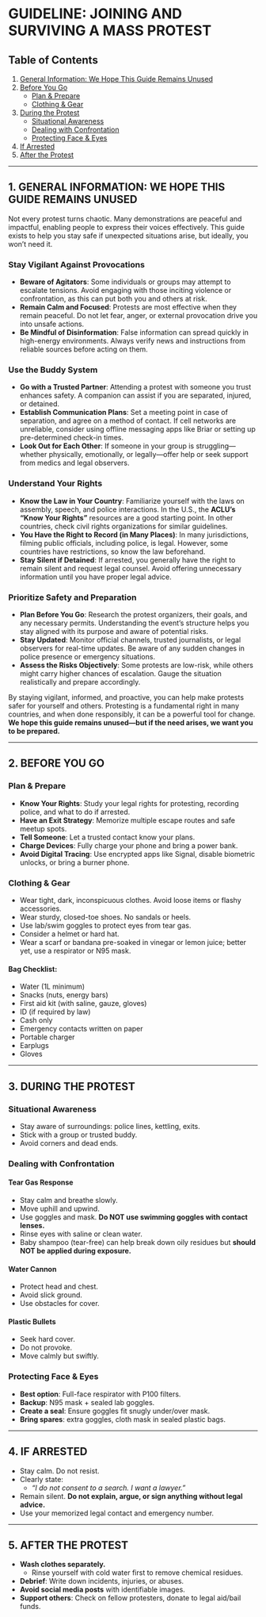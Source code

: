 # GUIDELINE: JOINING AND SURVIVING A MASS PROTEST  

## Table of Contents  
1. [General Information: We Hope This Guide Remains Unused](#1-general-information-we-hope-this-guide-remains-unused)  
2. [Before You Go](#2-before-you-go)  
   - [Plan & Prepare](#plan--prepare)  
   - [Clothing & Gear](#clothing--gear)  
3. [During the Protest](#3-during-the-protest)  
   - [Situational Awareness](#situational-awareness)  
   - [Dealing with Confrontation](#dealing-with-confrontation)  
   - [Protecting Face & Eyes](#protecting-face--eyes)  
4. [If Arrested](#4-if-arrested)  
5. [After the Protest](#5-after-the-protest)  

---

## 1. GENERAL INFORMATION: WE HOPE THIS GUIDE REMAINS UNUSED  

Not every protest turns chaotic. Many demonstrations are peaceful and impactful, enabling people to express their voices effectively. This guide exists to help you stay safe if unexpected situations arise, but ideally, you won’t need it.  

### **Stay Vigilant Against Provocations**  

- **Beware of Agitators**: Some individuals or groups may attempt to escalate tensions. Avoid engaging with those inciting violence or confrontation, as this can put both you and others at risk.  
- **Remain Calm and Focused**: Protests are most effective when they remain peaceful. Do not let fear, anger, or external provocation drive you into unsafe actions.  
- **Be Mindful of Disinformation**: False information can spread quickly in high-energy environments. Always verify news and instructions from reliable sources before acting on them.  

### **Use the Buddy System**  

- **Go with a Trusted Partner**: Attending a protest with someone you trust enhances safety. A companion can assist if you are separated, injured, or detained.  
- **Establish Communication Plans**: Set a meeting point in case of separation, and agree on a method of contact. If cell networks are unreliable, consider using offline messaging apps like Briar or setting up pre-determined check-in times.  
- **Look Out for Each Other**: If someone in your group is struggling—whether physically, emotionally, or legally—offer help or seek support from medics and legal observers.  

### **Understand Your Rights**  

- **Know the Law in Your Country**: Familiarize yourself with the laws on assembly, speech, and police interactions. In the U.S., the **ACLU’s “Know Your Rights”** resources are a good starting point. In other countries, check civil rights organizations for similar guidelines.  
- **You Have the Right to Record (in Many Places)**: In many jurisdictions, filming public officials, including police, is legal. However, some countries have restrictions, so know the law beforehand.  
- **Stay Silent if Detained**: If arrested, you generally have the right to remain silent and request legal counsel. Avoid offering unnecessary information until you have proper legal advice.  

### **Prioritize Safety and Preparation**  

- **Plan Before You Go**: Research the protest organizers, their goals, and any necessary permits. Understanding the event’s structure helps you stay aligned with its purpose and aware of potential risks.  
- **Stay Updated**: Monitor official channels, trusted journalists, or legal observers for real-time updates. Be aware of any sudden changes in police presence or emergency situations.  
- **Assess the Risks Objectively**: Some protests are low-risk, while others might carry higher chances of escalation. Gauge the situation realistically and prepare accordingly.  

By staying vigilant, informed, and proactive, you can help make protests safer for yourself and others. Protesting is a fundamental right in many countries, and when done responsibly, it can be a powerful tool for change. **We hope this guide remains unused—but if the need arises, we want you to be prepared.**

---

## 2. BEFORE YOU GO  

### **Plan & Prepare**  
- **Know Your Rights**: Study your legal rights for protesting, recording police, and what to do if arrested.  
- **Have an Exit Strategy**: Memorize multiple escape routes and safe meetup spots.  
- **Tell Someone**: Let a trusted contact know your plans.  
- **Charge Devices**: Fully charge your phone and bring a power bank.  
- **Avoid Digital Tracing**: Use encrypted apps like Signal, disable biometric unlocks, or bring a burner phone.  

### **Clothing & Gear**  
- Wear tight, dark, inconspicuous clothes. Avoid loose items or flashy accessories.  
- Wear sturdy, closed-toe shoes. No sandals or heels.  
- Use lab/swim goggles to protect eyes from tear gas.  
- Consider a helmet or hard hat.  
- Wear a scarf or bandana pre-soaked in vinegar or lemon juice; better yet, use a respirator or N95 mask.  

#### **Bag Checklist**:  
- Water (1L minimum)  
- Snacks (nuts, energy bars)  
- First aid kit (with saline, gauze, gloves)  
- ID (if required by law)  
- Cash only  
- Emergency contacts written on paper  
- Portable charger  
- Earplugs  
- Gloves  

---

## 3. DURING THE PROTEST  

### **Situational Awareness**  
- Stay aware of surroundings: police lines, kettling, exits.  
- Stick with a group or trusted buddy.  
- Avoid corners and dead ends.  

### **Dealing with Confrontation**  

#### **Tear Gas Response**  
- Stay calm and breathe slowly.  
- Move uphill and upwind.  
- Use goggles and mask. **Do NOT use swimming goggles with contact lenses.**  
- Rinse eyes with saline or clean water.  
- Baby shampoo (tear-free) can help break down oily residues but **should NOT be applied during exposure.**  

#### **Water Cannon**  
- Protect head and chest.  
- Avoid slick ground.  
- Use obstacles for cover.  

#### **Plastic Bullets**  
- Seek hard cover.  
- Do not provoke.  
- Move calmly but swiftly.  

### **Protecting Face & Eyes**  
- **Best option**: Full-face respirator with P100 filters.  
- **Backup**: N95 mask + sealed lab goggles.  
- **Create a seal**: Ensure goggles fit snugly under/over mask.  
- **Bring spares**: extra goggles, cloth mask in sealed plastic bags.  

---

## 4. IF ARRESTED  
- Stay calm. Do not resist.  
- Clearly state:  
  - *“I do not consent to a search. I want a lawyer.”*  
- Remain silent. **Do not explain, argue, or sign anything without legal advice.**  
- Use your memorized legal contact and emergency number.  

---

## 5. AFTER THE PROTEST  
- **Wash clothes separately.**  
  - Rinse yourself with cold water first to remove chemical residues.  
- **Debrief**: Write down incidents, injuries, or abuses.  
- **Avoid social media posts** with identifiable images.  
- **Support others**: Check on fellow protesters, donate to legal aid/bail funds.  
